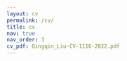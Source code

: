 ```yaml
---
layout: cv
permalink: /cv/
title: cv
nav: true
nav_order: 3
cv_pdf: Qingqin_Liu-CV-1116-2022.pdf
---
```

